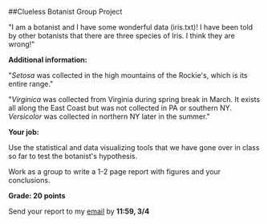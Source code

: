 ##Clueless Botanist Group Project

"I am a botanist and I have some wonderful data (iris.txt)! I have been told by other botanists that there are three species of Iris. I think they are wrong!"


**Additional information:** 

"*Setosa* was collected in the high mountains of the Rockie's, which is its entire range."

"*Virginica* was collected from Virginia during spring break in March. It exists all along the East Coast but was not collected in PA or southern NY. *Versicolor* was collected in northern NY later in the summer."

**Your job:**

Use the statistical and data visualizing tools that we have gone over in class so far to test the botanist's hypothesis.

Work as a group to write a 1-2 page report with figures and your conclusions.

**Grade: 20 points**

Send your report to my [email](mailto:mlundqu1@binghamton.edu) by **11:59, 3/4**
